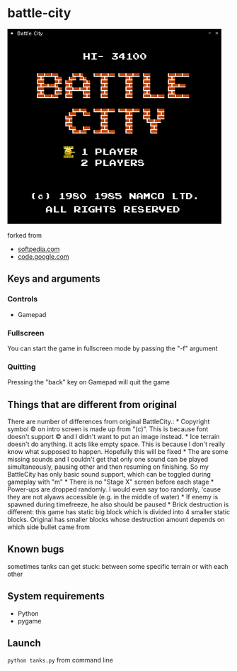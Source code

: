 # battle-city

![game home screen](/images/screens/01.png)

forked from
* [softpedia.com](http://linux.softpedia.com/get/GAMES-ENTERTAINMENT/Arcade/BattleCity-Tanks-59571.shtml)
* [code.google.com](https://code.google.com/archive/p/battle-city-tanks/)

## Keys and arguments

### Controls
- Gamepad

### Fullscreen
You can start the game in fullscreen mode by passing the "-f" argument

### Quitting
Pressing the "back" key on Gamepad will quit the game

## Things that are different from original
There are number of differences from original BattleCity.: * Copyright symbol © on intro screen is made up from "(c)". This is because font doesn't support © and I didn't want to put an image instead. * Ice terrain doesn't do anything. it acts like empty space. This is because I don't really know what supposed to happen. Hopefully this will be fixed * The are some missing sounds and I couldn't get that only one sound can be played simultaneously, pausing other and then resuming on finishing. So my BattleCity has only basic sound support, which can be toggled during gameplay with "m" * There is no "Stage X" screen before each stage * Power-ups are dropped randomly. I would even say too randomly, 'cause they are not alyaws accessible (e.g. in the middle of water) * If enemy is spawned during timefreeze, he also should be paused * Brick destruction is different: this game has static big block which is divided into 4 smaller static blocks. Original has smaller blocks whose destruction amount depends on which side bullet came from

## Known bugs
sometimes tanks can get stuck: between some specific terrain or with each other

## System requirements
* Python
* pygame

## Launch
`python tanks.py` from command line

